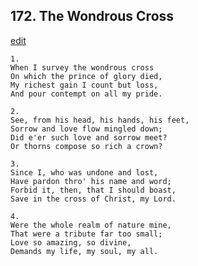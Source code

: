 
## 172.  The Wondrous Cross
[edit](https://docs.google.com/document/d/1KWW3%2DBrWGz4RSN_TCAZgw6tv4sk6VJP4/edit?mode=html)



    1.
    When I survey the wondrous cross
    On which the prince of glory died,
    My richest gain I count but loss,
    And pour contempt on all my pride.

    2.
    See, from his head, his hands, his feet,
    Sorrow and love flow mingled down;
    Did e'er such love and sorrow meet?
    Or thorns compose so rich a crown?

    3.
    Since I, who was undone and lost,
    Have pardon thro' his name and word;
    Forbid it, then, that I should boast,
    Save in the cross of Christ, my Lord.

    4.
    Were the whole realm of nature mine,
    That were a tribute far too small;
    Love so amazing, so divine,
    Demands my life, my soul, my all.
